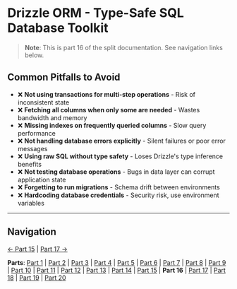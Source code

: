 # Drizzle ORM - Type-Safe SQL Database Toolkit

> **Note**: This is part 16 of the split documentation. See navigation links below.

## Common Pitfalls to Avoid

- ❌ **Not using transactions for multi-step operations** - Risk of inconsistent state
- ❌ **Fetching all columns when only some are needed** - Wastes bandwidth and memory
- ❌ **Missing indexes on frequently queried columns** - Slow query performance
- ❌ **Not handling database errors explicitly** - Silent failures or poor error messages
- ❌ **Using raw SQL without type safety** - Loses Drizzle's type inference benefits
- ❌ **Not testing database operations** - Bugs in data layer can corrupt application state
- ❌ **Forgetting to run migrations** - Schema drift between environments
- ❌ **Hardcoding database credentials** - Security risk, use environment variables

---

## Navigation

[← Part 15](./15-performance-considerations.md) | [Part 17 →](./17-drizzle-studio.md)

**Parts**: [Part 1](./01-start.md) | [Part 2](./02-overview.md) | [Part 3](./03-why-drizzle-orm-for-omnera.md) | [Part 4](./04-installation.md) | [Part 5](./05-integration-with-omnera-stack.md) | [Part 6](./06-database-setup.md) | [Part 7](./07-schema-definition.md) | [Part 8](./08-query-api.md) | [Part 9](./09-transactions.md) | [Part 10](./10-effect-integration-patterns.md) | [Part 11](./11-migrations-with-drizzle-kit.md) | [Part 12](./12-best-practices.md) | [Part 13](./13-common-patterns.md) | [Part 14](./14-integration-with-better-auth-postgresql.md) | [Part 15](./15-performance-considerations.md) | **Part 16** | [Part 17](./17-drizzle-studio.md) | [Part 18](./18-postgresql-best-practices-for-omnera.md) | [Part 19](./19-references.md) | [Part 20](./20-summary.md)
